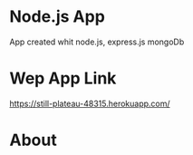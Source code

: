 # Node.js App
App created whit node.js, express.js mongoDb

# Wep App Link
https://still-plateau-48315.herokuapp.com/

# About
